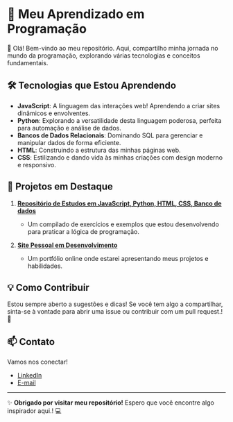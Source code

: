 # 🌟 Meu Aprendizado em  Programação

👋 Olá! Bem-vindo ao meu repositório. Aqui, compartilho minha jornada no mundo da programação, explorando várias tecnologias e conceitos fundamentais.

## 🛠 Tecnologias que Estou Aprendendo

- **JavaScript**: A linguagem das interações web! Aprendendo a criar sites dinâmicos e envolventes.
- **Python**: Explorando a versatilidade desta linguagem poderosa, perfeita para automação e análise de dados.
- **Bancos de Dados Relacionais**: Dominando SQL para gerenciar e manipular dados de forma eficiente.
- **HTML**: Construindo a estrutura das minhas páginas web.
- **CSS**: Estilizando e dando vida às minhas criações com design moderno e responsivo.



## 🚀 Projetos em Destaque

1. **[Repositório de Estudos em JavaScript, Python, HTML, CSS, Banco de dados   ](https://github.com/Andradezx/Learning-Programming.git)**
   - Um compilado de exercícios e exemplos que estou desenvolvendo para praticar a lógica de programação.

2. **[Site Pessoal em Desenvolvimento](link-para-o-site)**
   - Um portfólio online onde estarei apresentando meus projetos e habilidades.

## 💡 Como Contribuir

Estou sempre aberto a sugestões e dicas! Se você tem algo a compartilhar, sinta-se à vontade para abrir uma issue ou contribuir com um pull request.! 🙌

## 📫 Contato

Vamos nos conectar!

- [LinkedIn]((https://www.linkedin.com/in/vitor-hugo-9778092a2/))
- [E-mail](vitorhugoandrade397@gmail.com)

---

✨ **Obrigado por visitar meu repositório!** Espero que você encontre algo inspirador aqui.! 💻
